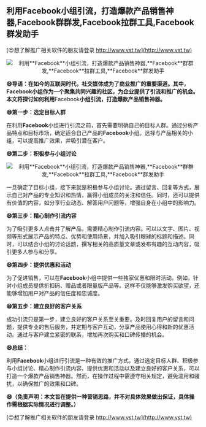 ## **利用**Facebook**小组引流，打造爆款产品销售神器,**Facebook**群群发,**Facebook**拉群工具,**Facebook**群发助手**

[😍想了解推广相关软件的朋友请登录 http://www.vst.tw](http://www.vst.tw)

 <center><img src="https://vst.tw/MP4/tuiguang/png/3.png" alt="利用**Facebook**小组引流，打造爆款产品销售神器,**Facebook**群群发,**Facebook**拉群工具,**Facebook**群发助手"></center>

**😄导语：在如今的互联网时代，社交媒体成为了商业推广的重要渠道。其中，**Facebook**小组作为一个聚集共同兴趣的社区，为企业提供了引流和推广的机会。本文将探讨如何利用**Facebook**小组引流，打造爆款产品销售神器。**

**😄第一步：选定目标人群**

在利用**Facebook**小组进行引流之前，首先需要明确自己的目标人群。通过分析产品特点和目标市场，确定适合自己产品的**Facebook**小组。选择与产品相关的小组，可以提高推广效果，并吸引潜在客户。

**😄第二步：积极参与小组讨论**

 <center><img src="https://vst.tw/MP4/tuiguang/png/6.png" alt="利用**Facebook**小组引流，打造爆款产品销售神器,**Facebook**群群发,**Facebook**拉群工具,**Facebook**群发助手"></center>

一旦确定了目标小组，接下来就是积极参与小组讨论。通过留言、回复等方式，展示自己对产品的专业知识和热情，赢得小组成员的关注和信任。同时，还可以提供有价值的内容，如分享行业动态、解答用户问题等，增强自身在小组中的影响力。

**😄第三步：精心制作引流内容**

为了吸引更多人点击并了解产品，需要精心制作引流内容。可以以文字、图片、视频等形式展示产品的特点、优势和使用场景，并加入吸引眼球的标题和描述。同时，可以结合小组的讨论话题，撰写相关的高质量文章或发布有趣的互动内容，吸引更多人参与和分享。

**😄第四步：提供优惠和活动**

为了促进销售，可以在**Facebook**小组中提供一些独家优惠和限时活动。例如，针对小组成员提供折扣码、赠品或者限量版产品等。这样不仅能够激发购买欲望，还能够增加用户对产品的信任度和忠诚度。

**😄第五步：建立良好的客户关系**

成功引流只是第一步，建立良好的客户关系至关重要。及时回复用户的留言和问题，提供专业的售后服务，并定期与客户互动，分享产品使用心得和新的优惠活动。通过与客户建立紧密的联系，增加再次购买和口碑传播的机会。

**😄总结：**

利用**Facebook**小组进行引流是一种有效的推广方式。通过选定目标人群、积极参与小组讨论、精心制作引流内容、提供优惠和活动以及建立良好的客户关系，可以打造一个爆款产品销售神器。然而，在操作过程中需遵守相关规定，避免滥用和骚扰，以确保推广的效果和口碑。

**😄（免责声明：本文旨在提供一种营销思路，并不对具体效果做出保证，具体操作需根据实际情况进行调整。）**

[😍想了解推广相关软件的朋友请登录 http://www.vst.tw](http://www.vst.tw)




